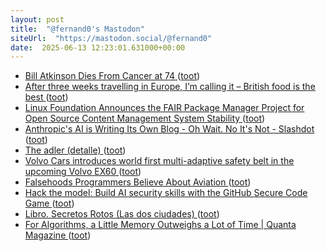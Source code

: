 ```yaml
---
layout: post
title:  "@fernand0's Mastodon"
siteUrl:  "https://mastodon.social/@fernand0"
date:  2025-06-13 12:23:01.631000+00:00
---
```

*  [Bill Atkinson Dies From Cancer at 74 ](https://daringfireball.net/linked/2025/06/07/bill-atkinson-ri) ([toot](https://mastodon.social/@fernand0/114676031922003355))
*  [After three weeks travelling in Europe, I’m calling it – British food is the best ](https://www.theguardian.com/commentisfree/2022/sep/07/after-three-weeks-travelling-in-europe-im-calling-it-british-food-is-the-bes) ([toot](https://mastodon.social/@fernand0/114675788879990671))
*  [Linux Foundation Announces the FAIR Package Manager Project for Open Source Content Management System Stability ](https://www.prnewswire.com/news-releases/linux-foundation-announces-the-fair-package-manager-project-for-open-source-content-management-system-stability-302474814.htm) ([toot](https://mastodon.social/@fernand0/114675492420731915))
*  [Anthropic's AI is Writing Its Own Blog - Oh Wait. No It's Not - Slashdot ](https://slashdot.org/story/25/06/07/0412244/anthropics-ai-is-writing-its-own-blog---oh-wait-no-its-no) ([toot](https://mastodon.social/@fernand0/114675304659497062))
*  [The adler (detalle) ](https://www.flickr.com/photos/fernand0/54559875801) ([toot](https://mastodon.social/@fernand0/114675144854362700))
*  [Volvo Cars introduces world first multi-adaptive safety belt in the upcoming Volvo EX60   ](https://www.media.volvocars.com/global/en-gb/media/pressreleases/349551/volvo-cars-introduces-world-first-multi-adaptive-safety-belt-in-the-upcoming-volvo-ex60) ([toot](https://mastodon.social/@fernand0/114675133106439086))
*  [Falsehoods Programmers Believe About Aviation ](https://flightaware.engineering/falsehoods-programmers-believe-about-aviation) ([toot](https://mastodon.social/@fernand0/114673503431632928))
*  [Hack the model: Build AI security skills with the GitHub Secure Code Game ](https://github.blog/security/hack-the-model-build-ai-security-skills-with-the-github-secure-code-game) ([toot](https://mastodon.social/@fernand0/114671639551022990))
*  [Libro. Secretos Rotos (Las dos ciudades) ](https://fotografiasenmovimiento.wordpress.com/2025/06/12/libro-secretos-rotos-las-dos-ciudades) ([toot](https://mastodon.social/@fernand0/114671414440995781))
*  [For Algorithms, a Little Memory Outweighs a Lot of Time \| Quanta Magazine ](https://www.quantamagazine.org/for-algorithms-a-little-memory-outweighs-a-lot-of-time-20250521) ([toot](https://mastodon.social/@fernand0/114671378452765761))

